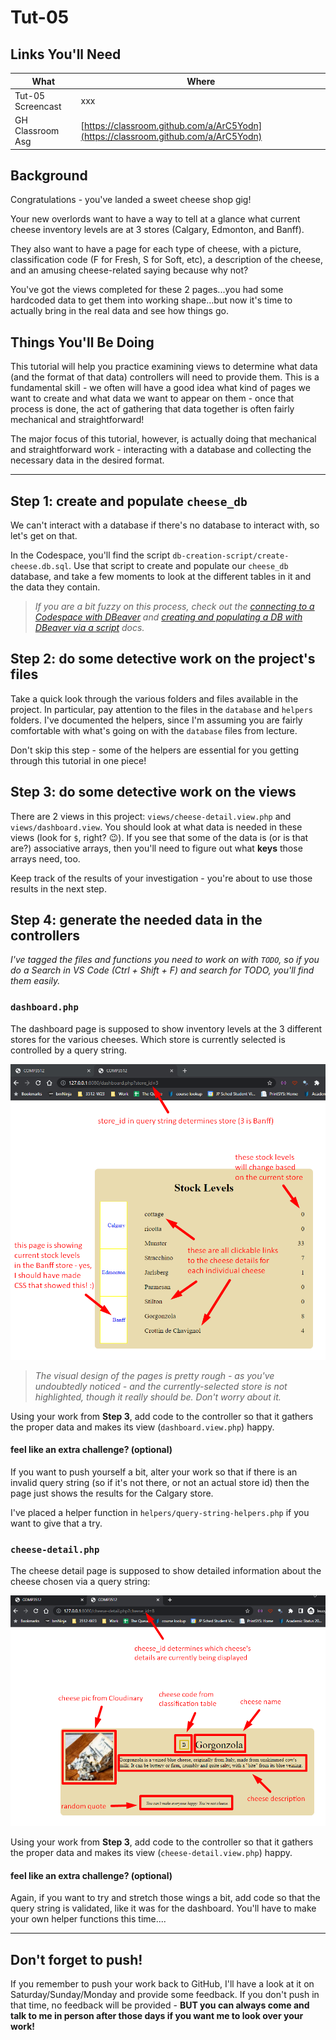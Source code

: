 # Tut-05

## Links You'll Need

| What              | Where                                                                              |
| ----------------- | ---------------------------------------------------------------------------------- |
| Tut-05 Screencast | xxx                                                                                |
| GH Classroom Asg  | [https://classroom.github.com/a/ArC5Yodn](https://classroom.github.com/a/ArC5Yodn) |

## Background

Congratulations - you've landed a sweet cheese shop gig!

Your new overlords want to have a way to tell at a glance what current cheese inventory levels are at 3 stores (Calgary, Edmonton, and Banff).

They also want to have a page for each type of cheese, with a picture, classification code (F for Fresh, S for Soft, etc), a description of the cheese, and an amusing cheese-related saying because why not?  

You've got the views completed for these 2 pages...you had some hardcoded data to get them into working shape...but now it's time to actually bring in the real data and see how things go.

## Things You'll Be Doing

This tutorial will help you practice examining views to determine what data (and the format of that data) controllers will need to provide them. This is a fundamental skill - we often will have a good idea what kind of pages we want to create and what data we want to appear on them - once that process is done, the act of gathering that data together is often fairly mechanical and straightforward!

The major focus of this tutorial, however, is actually doing that mechanical and straightforward work - interacting with a database and collecting the necessary data in the desired format. 

---

## Step 1: create and populate `cheese_db`

We can't interact with a database if there's no database to interact with, so let's get on that.

In the Codespace, you'll find the script `db-creation-script/create-cheese.db.sql`. Use that script to create and populate our `cheese_db` database, and take a few moments to look at the different tables in it and the data they contain.

> _If you are a bit fuzzy on this process, check out the [connecting to a Codespace with DBeaver](https://docs.google.com/document/d/1hivswJpz-tUv5OIOU2nEOtH5S_xbHROVE_PZJ0Tdu54/edit?usp=share_link) and [creating and populating a DB with DBeaver via a script](https://docs.google.com/document/d/1QayecBekIQ-6iL2eUZMX9i0iQ5huOS6bFCKomzMQmjk/edit?usp=share_link) docs._ 

## Step 2: do some detective work on the project's files

Take a quick look through the various folders and files available in the project. In particular, pay attention to the files in the `database` and `helpers` folders. I've documented the helpers, since I'm assuming you are fairly comfortable with what's going on with the `database` files from lecture.

Don't skip this step - some of the helpers are essential for you getting through this tutorial in one piece!

## Step 3: do some detective work on the views

There are 2 views in this project: `views/cheese-detail.view.php` and `views/dashboard.view`. You should look at what data is needed in these views (look for `$`, right? 😉). If you see that some of the data is (or is that are?) associative arrays, then you'll need to figure out what **keys** those arrays need, too.

Keep track of the results of your investigation - you're about to use those results in the next step.

## Step 4: generate the needed data in the controllers

_I've tagged the files and functions you need to work on with `TODO`, so if you do a Search in VS Code (Ctrl + Shift + F) and search for TODO, you'll find them easily._

### `dashboard.php`

The dashboard page is supposed to show inventory levels at the 3 different stores for the various cheeses. Which store is currently selected is controlled by a query string.

![dashboard view](images/dashboard-1.png)

> _The visual design of the pages is pretty rough - as you've undoubtedly noticed - and the currently-selected store is not highlighted, though it really should be. Don't worry about it._

Using your work from **Step 3**, add code to the controller so that it gathers the proper data and makes its view (`dashboard.view.php`) happy.

#### feel like an extra challenge? (optional)

If you want to push yourself a bit, alter your work so that if there is an invalid query string (so if it's not there, or not an actual store id) then the page just shows the results for the Calgary store.

I've placed a helper function in `helpers/query-string-helpers.php` if you want to give that a try.

### `cheese-detail.php`

The cheese detail page is supposed to show detailed information about the cheese chosen via a query string:

![detail view](images/details-1.png)

Using your work from **Step 3**, add code to the controller so that it gathers the proper data and makes its view (`cheese-detail.view.php`) happy.

#### feel like an extra challenge? (optional)

Again, if you want to try and stretch those wings a bit, add code so that the query string is validated, like it was for the dashboard. You'll have to make your own helper functions this time....

---

## Don't forget to push!

If you remember to push your work back to GitHub, I'll have a look at it on Saturday/Sunday/Monday and provide some feedback. If you don't push in that time, no feedback will be provided - **BUT you can always come and talk to me in person after those days if you want me to look over your work!**
